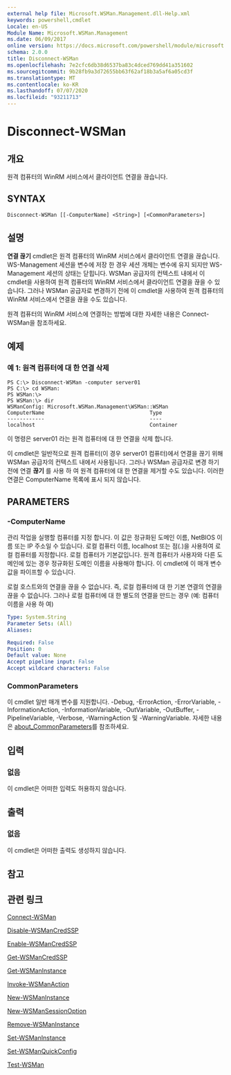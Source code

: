 ```yaml
---
external help file: Microsoft.WSMan.Management.dll-Help.xml
keywords: powershell,cmdlet
Locale: en-US
Module Name: Microsoft.WSMan.Management
ms.date: 06/09/2017
online version: https://docs.microsoft.com/powershell/module/microsoft.wsman.management/disconnect-wsman?view=powershell-7.1&WT.mc_id=ps-gethelp
schema: 2.0.0
title: Disconnect-WSMan
ms.openlocfilehash: 7e2cfc6db38d6537ba83c4dced769dd41a351602
ms.sourcegitcommit: 9b28fb9a3d72655bb63f62af18b3a5af6a05cd3f
ms.translationtype: MT
ms.contentlocale: ko-KR
ms.lasthandoff: 07/07/2020
ms.locfileid: "93211713"
---
```

# Disconnect-WSMan

## 개요
원격 컴퓨터의 WinRM 서비스에서 클라이언트 연결을 끊습니다.

## SYNTAX

```
Disconnect-WSMan [[-ComputerName] <String>] [<CommonParameters>]
```

## 설명
**연결 끊기** cmdlet은 원격 컴퓨터의 WinRM 서비스에서 클라이언트 연결을 끊습니다.
WS-Management 세션을 변수에 저장 한 경우 세션 개체는 변수에 유지 되지만 WS-Management 세션의 상태는 닫힙니다.
WSMan 공급자의 컨텍스트 내에서 이 cmdlet을 사용하여 원격 컴퓨터의 WinRM 서비스에서 클라이언트 연결을 끊을 수 있습니다.
그러나 WSMan 공급자로 변경하기 전에 이 cmdlet을 사용하여 원격 컴퓨터의 WinRM 서비스에서 연결을 끊을 수도 있습니다.

원격 컴퓨터의 WinRM 서비스에 연결하는 방법에 대한 자세한 내용은 Connect-WSMan을 참조하세요.

## 예제

### 예 1: 원격 컴퓨터에 대 한 연결 삭제

```
PS C:\> Disconnect-WSMan -computer server01
PS C:\> cd WSMan:
PS WSMan:\>
PS WSMan:\> dir
WSManConfig: Microsoft.WSMan.Management\WSMan::WSMan
ComputerName                                  Type
------------                                  ----
localhost                                     Container
```

이 명령은 server01 라는 원격 컴퓨터에 대 한 연결을 삭제 합니다.

이 cmdlet은 일반적으로 원격 컴퓨터(이 경우 server01 컴퓨터)에서 연결을 끊기 위해 WSMan 공급자의 컨텍스트 내에서 사용됩니다.
그러나 WSMan 공급자로 변경 하기 전에 연결 **끊기** 를 사용 하 여 원격 컴퓨터에 대 한 연결을 제거할 수도 있습니다.
이러한 연결은 ComputerName 목록에 표시 되지 않습니다.

## PARAMETERS

### -ComputerName
관리 작업을 실행할 컴퓨터를 지정 합니다.
이 값은 정규화된 도메인 이름, NetBIOS 이름 또는 IP 주소일 수 있습니다.
로컬 컴퓨터 이름, localhost 또는 점(.)을 사용하여 로컬 컴퓨터를 지정합니다.
로컬 컴퓨터가 기본값입니다.
원격 컴퓨터가 사용자와 다른 도메인에 있는 경우 정규화된 도메인 이름을 사용해야 합니다.
이 cmdlet에 이 매개 변수 값을 파이프할 수 있습니다.

로컬 호스트와의 연결을 끊을 수 없습니다.
즉, 로컬 컴퓨터에 대 한 기본 연결의 연결을 끊을 수 없습니다.
그러나 로컬 컴퓨터에 대 한 별도의 연결을 만드는 경우 (예: 컴퓨터 이름을 사용 하 여)

```yaml
Type: System.String
Parameter Sets: (All)
Aliases:

Required: False
Position: 0
Default value: None
Accept pipeline input: False
Accept wildcard characters: False
```

### CommonParameters
이 cmdlet 일반 매개 변수를 지원합니다. -Debug, -ErrorAction, -ErrorVariable, -InformationAction, -InformationVariable, -OutVariable, -OutBuffer, -PipelineVariable, -Verbose, -WarningAction 및 -WarningVariable. 자세한 내용은 [about_CommonParameters](https://go.microsoft.com/fwlink/?LinkID=113216)를 참조하세요.

## 입력

### 없음
이 cmdlet은 어떠한 입력도 허용하지 않습니다.

## 출력

### 없음
이 cmdlet은 어떠한 출력도 생성하지 않습니다.

## 참고

## 관련 링크

[Connect-WSMan](Connect-WSMan.md)

[Disable-WSManCredSSP](Disable-WSManCredSSP.md)

[Enable-WSManCredSSP](Enable-WSManCredSSP.md)

[Get-WSManCredSSP](Get-WSManCredSSP.md)

[Get-WSManInstance](Get-WSManInstance.md)

[Invoke-WSManAction](Invoke-WSManAction.md)

[New-WSManInstance](New-WSManInstance.md)

[New-WSManSessionOption](New-WSManSessionOption.md)

[Remove-WSManInstance](Remove-WSManInstance.md)

[Set-WSManInstance](Set-WSManInstance.md)

[Set-WSManQuickConfig](Set-WSManQuickConfig.md)

[Test-WSMan](Test-WSMan.md)

